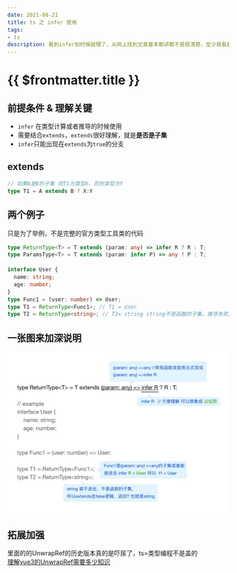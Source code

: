```yaml
---
date: 2021-08-21
title: ts 之 infer 使用
tags:
- ts
description: 看到infer到时候就懵了，从网上找到文章基本都讲都不是很清楚，至少我看起来不是很清楚
---
```

# {{ $frontmatter.title }}

## 前提条件 & 理解关键
- `infer` 在类型计算或者推导的时候使用
- 需要结合`extends`，`extends`很好理解，就是**是否是子集**
- `infer`只能出现在`extends`为`true`的分支

## extends
```ts
// 如果A是B的子集 则T1为类型X，否则类型为Y
type T1 = A extends B ? X:Y
```

## 两个例子
只是为了举例，不是完整的官方类型工具类的代码
```ts
type ReturnType<T> = T extends (param: any) => infer R ? R : T;
type ParamsType<T> = T extends (param: infer P) => any ? P : T;

interface User {
  name: string;
  age: number;
}
type Func1 = (user: number) => User;
type T1 = ReturnType<Func1>; // T1 = User 
type T2 = ReturnType<string>; // T2= string string不是函数的子集，推导失败,返回本身

```

## 一张图来加深说明

![infer](./imgs/ts_infer.jpg)

## 拓展加强
里面的的UnwrapRef的历史版本真的是吓尿了，ts=类型编程不是盖的  
[理解vue3的UnwrapRef需要多少知识](https://juejin.cn/post/6844904126283776014)


<Comment />
